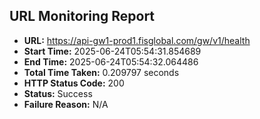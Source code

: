 ## URL Monitoring Report

- **URL:** https://api-gw1-prod1.fisglobal.com/gw/v1/health
- **Start Time:** 2025-06-24T05:54:31.854689
- **End Time:** 2025-06-24T05:54:32.064486
- **Total Time Taken:** 0.209797 seconds
- **HTTP Status Code:** 200
- **Status:** Success
- **Failure Reason:** N/A
